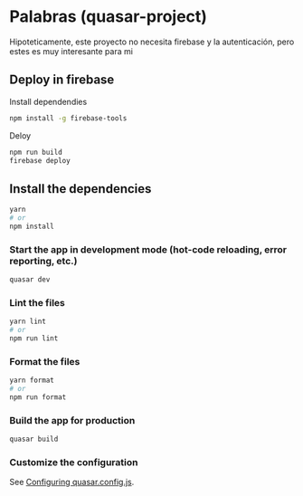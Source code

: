 # Palabras (quasar-project)
Hipoteticamente, este proyecto no necesita firebase y la autenticación,
pero estes es muy interesante para mi

## Deploy in firebase

Install dependendies

```bash
npm install -g firebase-tools
```

Deloy

```bash
npm run build
firebase deploy
```

## Install the dependencies

```bash
yarn
# or
npm install
```

### Start the app in development mode (hot-code reloading, error reporting, etc.)

```bash
quasar dev
```

### Lint the files

```bash
yarn lint
# or
npm run lint
```

### Format the files

```bash
yarn format
# or
npm run format
```

### Build the app for production

```bash
quasar build
```

### Customize the configuration

See [Configuring quasar.config.js](https://v2.quasar.dev/quasar-cli-vite/quasar-config-js).
